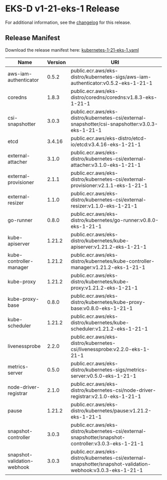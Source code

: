 # EKS-D v1-21-eks-1 Release

For additional information, see the [changelog](CHANGELOG-v1-21-eks-1.md) for this release.

## Release Manifest
Download the release manifest here: [kubernetes-1-21-eks-1.yaml](https://distro.eks.amazonaws.com/kubernetes-1-21/kubernetes-1-21-eks-1.yaml)

| Name | Version | URI |
|------|---------|-----|
| aws-iam-authenticator | 0.5.2 | public.ecr.aws/eks-distro/kubernetes-sigs/aws-iam-authenticator:v0.5.2-eks-1-21-1 |
| coredns | 1.8.3 | public.ecr.aws/eks-distro/coredns/coredns:v1.8.3-eks-1-21-1 |
| csi-snapshotter | 3.0.3 | public.ecr.aws/eks-distro/kubernetes-csi/external-snapshotter/csi-snapshotter:v3.0.3-eks-1-21-1 |
| etcd | 3.4.16 | public.ecr.aws/eks-distro/etcd-io/etcd:v3.4.16-eks-1-21-1 |
| external-attacher | 3.1.0 | public.ecr.aws/eks-distro/kubernetes-csi/external-attacher:v3.1.0-eks-1-21-1 |
| external-provisioner | 2.1.1 | public.ecr.aws/eks-distro/kubernetes-csi/external-provisioner:v2.1.1-eks-1-21-1 |
| external-resizer | 1.1.0 | public.ecr.aws/eks-distro/kubernetes-csi/external-resizer:v1.1.0-eks-1-21-1 |
| go-runner | 0.8.0 | public.ecr.aws/eks-distro/kubernetes/go-runner:v0.8.0-eks-1-21-1 |
| kube-apiserver | 1.21.2 | public.ecr.aws/eks-distro/kubernetes/kube-apiserver:v1.21.2-eks-1-21-1 |
| kube-controller-manager | 1.21.2 | public.ecr.aws/eks-distro/kubernetes/kube-controller-manager:v1.21.2-eks-1-21-1 |
| kube-proxy | 1.21.2 | public.ecr.aws/eks-distro/kubernetes/kube-proxy:v1.21.2-eks-1-21-1 |
| kube-proxy-base | 0.8.0 | public.ecr.aws/eks-distro/kubernetes/kube-proxy-base:v0.8.0-eks-1-21-1 |
| kube-scheduler | 1.21.2 | public.ecr.aws/eks-distro/kubernetes/kube-scheduler:v1.21.2-eks-1-21-1 |
| livenessprobe | 2.2.0 | public.ecr.aws/eks-distro/kubernetes-csi/livenessprobe:v2.2.0-eks-1-21-1 |
| metrics-server | 0.5.0 | public.ecr.aws/eks-distro/kubernetes-sigs/metrics-server:v0.5.0-eks-1-21-1 |
| node-driver-registrar | 2.1.0 | public.ecr.aws/eks-distro/kubernetes-csi/node-driver-registrar:v2.1.0-eks-1-21-1 |
| pause | 1.21.2 | public.ecr.aws/eks-distro/kubernetes/pause:v1.21.2-eks-1-21-1 |
| snapshot-controller | 3.0.3 | public.ecr.aws/eks-distro/kubernetes-csi/external-snapshotter/snapshot-controller:v3.0.3-eks-1-21-1 |
| snapshot-validation-webhook | 3.0.3 | public.ecr.aws/eks-distro/kubernetes-csi/external-snapshotter/snapshot-validation-webhook:v3.0.3-eks-1-21-1 |
